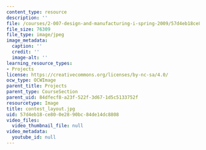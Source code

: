 ```yaml
---
content_type: resource
description: ''
file: /courses/2-007-design-and-manufacturing-i-spring-2009/57d4eb18ce800e2890bc84de14dc8808_contest_layout.jpg
file_size: 76309
file_type: image/jpeg
image_metadata:
  caption: ''
  credit: ''
  image-alt: ''
learning_resource_types:
- Projects
license: https://creativecommons.org/licenses/by-nc-sa/4.0/
ocw_type: OCWImage
parent_title: Projects
parent_type: CourseSection
parent_uid: 84dfecf8-a23f-522f-3d67-1d5c5133752f
resourcetype: Image
title: contest_layout.jpg
uid: 57d4eb18-ce80-0e28-90bc-84de14dc8808
video_files:
  video_thumbnail_file: null
video_metadata:
  youtube_id: null
---
```

